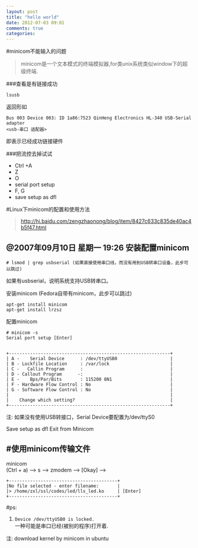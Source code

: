 ```yaml
---
layout: post
title: "hello world"
date: 2012-07-03 09:01
comments: true
categories: 
---
```


#minicom不能输入的问题

>minicom是一个文本模式的终端模拟器,for类unix系统类似window下的超级终端.

###查看是有链接成功
	
	lsusb
返回形如

	Bus 003 Device 003: ID 1a86:7523 QinHeng Electronics HL-340 USB-Serial adapter
	<usb-串口 适配器>
即表示已经成功链接硬件

###把流控去掉试试<br>

* Ctrl +A 
* Z 
* O 
*  serial port setup 
* F, G
* save setup as dfl

#Linux下minicom的配置和使用方法

>http://hi.baidu.com/zengzhaonong/blog/item/8427c633c835de40ac4b5f47.html

@2007年09月10日 星期一 19:26
安装配置minicom
--------------------------------------------------

	# lsmod | grep usbserial (如果直接使用串口线，而没有用到USB转串口设备，此步可以跳过)
如果有usbserial，说明系统支持USB转串口。 

安装minicom (Fedora自带有minicom，此步可以跳过)

	apt-get install minicom
	apt-get install lrzsz
配置minicom

	# minicom -s
	Serial port setup [Enter]


    +-------------------------------------------------------------+
    | A -    Serial Device      : /dev/ttyUSB0                    |
    | B - Lockfile Location     : /var/lock                       |
    | C -   Callin Program      :                                 |
    | D - Callout Program      -:                                 |
    | E -    Bps/Par/Bits       : 115200 8N1                      |
    | F - Hardware Flow Control : No                              |
    | G - Software Flow Control : No                              |
    |                                                             |
    |    Change which setting?                                    |
    +-------------------------------------------------------------+

注: 如果没有使用USB转接口，Serial Device要配置为/dev/ttyS0

   Save setup as dfl
   Exit from Minicom




#使用minicom传输文件
--------------------------------------------------
 minicom  
(Ctrl + a) --> s --> zmodem --> [Okay] --> 
    
    +-----------------------------------------+ 
    |No file selected - enter filename:       | 
    |> /home/zxl/ssl/codes/led/lls_led.ko     | [Enter]
    +-----------------------------------------+ 



#ps:
1. `Device /dev/ttyUSB0 is locked.`  
一种可能是串口已经(被别的程序)打开着.

注: download kernel by minicom in ubuntu
